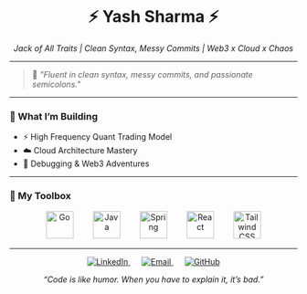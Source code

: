 <!-- Yash Sharma's GitHub Profile -->

<h1 align="center">⚡ Yash Sharma ⚡</h1>
<p align="center">
  <em>Jack of All Traits | Clean Syntax, Messy Commits | Web3 x Cloud x Chaos</em>
</p>

---

> 💬 <em>"Fluent in clean syntax, messy commits, and passionate semicolons."</em>  

---

### 🧠 What I’m Building
- ⚡ High Frequency Quant Trading Model  
- ☁️ Cloud Architecture Mastery  
- 🐞 Debugging & Web3 Adventures

---

### 🧰 My Toolbox

<p align="center">
  <a href="https://golang.org" target="_blank" rel="noopener noreferrer" style="text-decoration:none; margin:0 15px;">
    <img src="https://skillicons.dev/icons?i=go" alt="Go" width="48" height="48" />
  </a>
  <a href="https://www.java.com" target="_blank" rel="noopener noreferrer" style="text-decoration:none; margin:0 15px;">
    <img src="https://skillicons.dev/icons?i=java" alt="Java" width="48" height="48" />
  </a>
  <a href="https://spring.io" target="_blank" rel="noopener noreferrer" style="text-decoration:none; margin:0 15px;">
    <img src="https://skillicons.dev/icons?i=spring" alt="Spring" width="48" height="48" />
  </a>
  <a href="https://react.dev" target="_blank" rel="noopener noreferrer" style="text-decoration:none; margin:0 15px;">
    <img src="https://skillicons.dev/icons?i=react" alt="React" width="48" height="48" />
  </a>
  <a href="https://tailwindcss.com" target="_blank" rel="noopener noreferrer" style="text-decoration:none; margin:0 15px;">
    <img src="https://skillicons.dev/icons?i=tailwind" alt="Tailwind CSS" width="48" height="48" />
  </a>
</p>

---



<!-- SOCIALS -->
<p align="center">
  <a href="https://www.linkedin.com/in/your-linkedin" target="_blank" rel="noopener" style="margin: 0 10px;">
    <img src="https://img.shields.io/badge/LinkedIn-0A66C2?style=for-the-badge&logo=linkedin&logoColor=white" alt="LinkedIn" />
  </a>
  <a href="mailto:your-email@example.com" target="_blank" rel="noopener" style="margin: 0 10px;">
    <img src="https://img.shields.io/badge/Email-D14836?style=for-the-badge&logo=gmail&logoColor=white" alt="Email" />
  </a>
  <a href="https://github.com/yash-sharma-dev" target="_blank" rel="noopener" style="margin: 0 10px;">
    <img src="https://img.shields.io/badge/GitHub-181717?style=for-the-badge&logo=github&logoColor=white" alt="GitHub" />
  </a>
</p>

<!-- FOOTER -->
<p align="center">
  <em>“Code is like humor. When you have to explain it, it’s bad.”</em>
</p>
